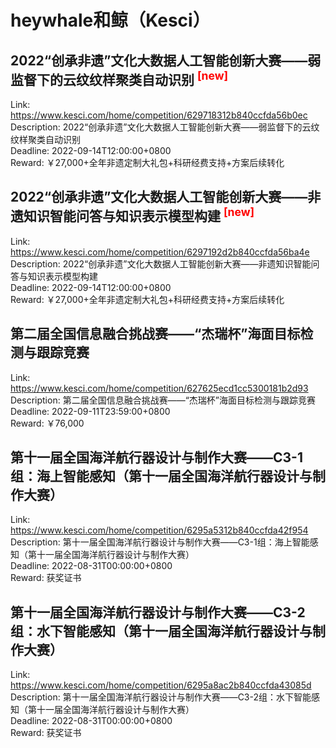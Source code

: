# heywhale和鲸（Kesci）



## 2022“创承非遗”文化大数据人工智能创新大赛——弱监督下的云纹纹样聚类自动识别 <sup style="color:red">[new]<sup>  

Link: https://www.kesci.com/home/competition/629718312b840ccfda56b0ec  
Description: 2022“创承非遗”文化大数据人工智能创新大赛——弱监督下的云纹纹样聚类自动识别  
Deadline: 2022-09-14T12:00:00+0800  
Reward: ￥27,000+全年非遗定制大礼包+科研经费支持+方案后续转化  


## 2022“创承非遗”文化大数据人工智能创新大赛——非遗知识智能问答与知识表示模型构建 <sup style="color:red">[new]<sup>  

Link: https://www.kesci.com/home/competition/6297192d2b840ccfda56ba4e  
Description: 2022“创承非遗”文化大数据人工智能创新大赛——非遗知识智能问答与知识表示模型构建  
Deadline: 2022-09-14T12:00:00+0800  
Reward: ￥27,000+全年非遗定制大礼包+科研经费支持+方案后续转化  


## 第二届全国信息融合挑战赛——“杰瑞杯”海面目标检测与跟踪竞赛

Link: https://www.kesci.com/home/competition/627625ecd1cc5300181b2d93  
Description: 第二届全国信息融合挑战赛——“杰瑞杯”海面目标检测与跟踪竞赛  
Deadline: 2022-09-11T23:59:00+0800  
Reward: ￥76,000  


## 第十一届全国海洋航行器设计与制作大赛——C3-1组：海上智能感知（第十一届全国海洋航行器设计与制作大赛）

Link: https://www.kesci.com/home/competition/6295a5312b840ccfda42f954  
Description: 第十一届全国海洋航行器设计与制作大赛——C3-1组：海上智能感知（第十一届全国海洋航行器设计与制作大赛）  
Deadline: 2022-08-31T00:00:00+0800  
Reward: 获奖证书  


## 第十一届全国海洋航行器设计与制作大赛——C3-2组：水下智能感知（第十一届全国海洋航行器设计与制作大赛）

Link: https://www.kesci.com/home/competition/6295a8ac2b840ccfda43085d  
Description: 第十一届全国海洋航行器设计与制作大赛——C3-2组：水下智能感知（第十一届全国海洋航行器设计与制作大赛）  
Deadline: 2022-08-31T00:00:00+0800  
Reward: 获奖证书  

